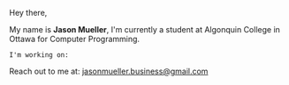 Hey there,

  My name is <b>Jason Mueller</b>,
    I'm currently a student at Algonquin College in Ottawa for Computer Programming.
    
    I'm working on:
      
      
  Reach out to me at: 
    jasonmueller.business@gmail.com
    

<!---
j-muell/j-muell is a ✨ special ✨ repository because its `README.md` (this file) appears on your GitHub profile.
You can click the Preview link to take a look at your changes.
--->
